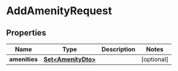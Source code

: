 

# AddAmenityRequest

## Properties

Name | Type | Description | Notes
------------ | ------------- | ------------- | -------------
**amenities** | [**Set&lt;AmenityDto&gt;**](AmenityDto.md) |  |  [optional]



